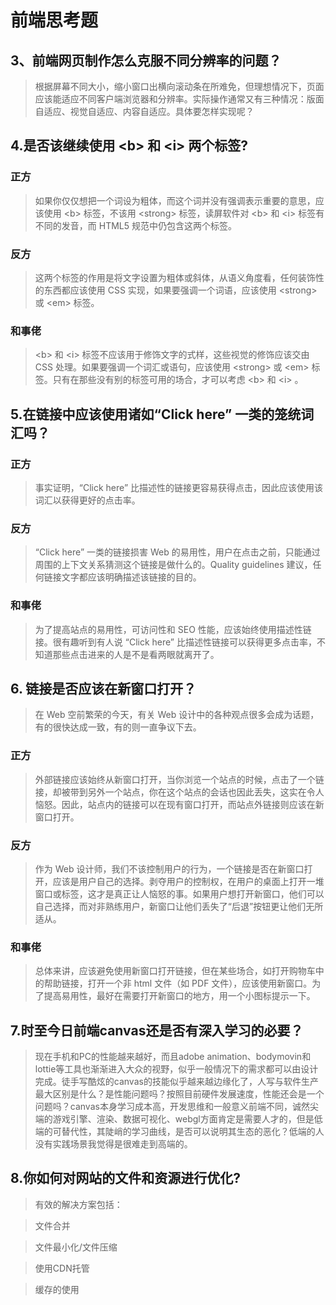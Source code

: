 # 前端思考题
## 3、前端网页制作怎么克服不同分辨率的问题？
>根据屏幕不同大小，缩小窗口出横向滚动条在所难免，但理想情况下，页面应该能适应不同客户端浏览器和分辨率。实际操作通常又有三种情况：版面自适应、视觉自适应、内容自适应。具体要怎样实现呢？
## 4.是否该继续使用 &lt;b&gt; 和 &lt;i&gt; 两个标签?
### 正方
>如果你仅仅想把一个词设为粗体，而这个词并没有强调表示重要的意思，应该使用 &lt;b&gt; 标签，不该用 &lt;strong&gt; 标签，读屏软件对 &lt;b&gt; 和 &lt;i&gt; 标签有不同的发音，而 HTML5 规范中仍包含这两个标签。
### 反方
>这两个标签的作用是将文字设置为粗体或斜体，从语义角度看，任何装饰性的东西都应该使用 CSS 实现，如果要强调一个词语，应该使用 &lt;strong&gt; 或 &lt;em&gt; 标签。
### 和事佬
> &lt;b&gt; 和 &lt;i&gt; 标签不应该用于修饰文字的式样，这些视觉的修饰应该交由 CSS 处理。如果要强调一个词汇或语句，应该使用 &lt;strong&gt; 或 &lt;em&gt; 标签。只有在那些没有别的标签可用的场合，才可以考虑 &lt;b&gt; 和 &lt;i&gt; 。
## 5.在链接中应该使用诸如“Click here” 一类的笼统词汇吗？
### 正方
>事实证明，“Click here” 比描述性的链接更容易获得点击，因此应该使用该词汇以获得更好的点击率。
### 反方
>“Click here” 一类的链接损害 Web 的易用性，用户在点击之前，只能通过周围的上下文关系猜测这个链接是做什么的。Quality guidelines 建议，任何链接文字都应该明确描述该链接的目的。
### 和事佬
>为了提高站点的易用性，可访问性和 SEO 性能，应该始终使用描述性链接。很有趣听到有人说 “Click here” 比描述性链接可以获得更多点击率，不知道那些点击进来的人是不是看两眼就离开了。
## 6. 链接是否应该在新窗口打开？
>在 Web 空前繁荣的今天，有关 Web 设计中的各种观点很多会成为话题，有的很快达成一致，有的则一直争议下去。
### 正方
>外部链接应该始终从新窗口打开，当你浏览一个站点的时候，点击了一个链接，却被带到另外一个站点，你在这个站点的会话也因此丢失，这实在令人恼怒。因此，站点内的链接可以在现有窗口打开，而站点外链接则应该在新窗口打开。
### 反方
>作为 Web 设计师，我们不该控制用户的行为，一个链接是否在新窗口打开，应该是用户自己的选择。剥夺用户的控制权，在用户的桌面上打开一堆窗口或标签，这才是真正让人恼怒的事。如果用户想打开新窗口，他们可以自己选择，而对非熟练用户，新窗口让他们丢失了“后退”按钮更让他们无所适从。
### 和事佬
>总体来讲，应该避免使用新窗口打开链接，但在某些场合，如打开购物车中的帮助链接，打开一个非 html 文件（如 PDF 文件），应该使用新窗口。为了提高易用性，最好在需要打开新窗口的地方，用一个小图标提示一下。
## 7.时至今日前端canvas还是否有深入学习的必要？
>现在手机和PC的性能越来越好，而且adobe animation、bodymovin和lottie等工具也渐渐进入大众的视野，似乎一般情况下的需求都可以由设计完成。徒手写酷炫的canvas的技能似乎越来越边缘化了，人写与软件生产最大区别是什么？是性能问题吗？按照目前硬件发展速度，性能还会是一个问题吗？canvas本身学习成本高，开发思维和一般意义前端不同，诚然尖端的游戏引擎、渲染、数据可视化、webgl方面肯定是需要人才的，但是低端的可替代性，其陡峭的学习曲线，是否可以说明其生态的恶化？低端的人没有实践场景我觉得是很难走到高端的。
## 8.你如何对网站的文件和资源进行优化?
>有效的解决方案包括：

>文件合并

>文件最小化/文件压缩

>使用CDN托管

>缓存的使用

